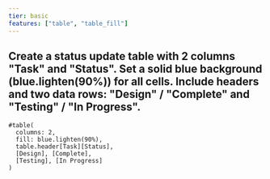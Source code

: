 ```yaml
---
tier: basic
features: ["table", "table_fill"]
---
```

Create a status update table with 2 columns "Task" and "Status". Set a solid blue background (blue.lighten(90%)) for all cells. Include headers and two data rows: "Design" / "Complete" and "Testing" / "In Progress".
---
```typst
#table(
  columns: 2,
  fill: blue.lighten(90%),
  table.header[Task][Status],
  [Design], [Complete],
  [Testing], [In Progress]
)
```